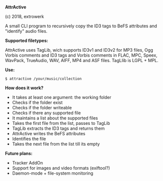 __AttrActive__

(c) 2018, extrowerk

A small CLI program to recursively copy the ID3 tags to BeFS attributes and
"identify" audio files.

__Supported filetypes:__

AttrActive uses TagLib, wich supports ID3v1 and ID3v2 for MP3 files, Ogg Vorbis comments and ID3 tags and Vorbis comments in FLAC, MPC, Speex, WavPack, TrueAudio, WAV, AIFF, MP4 and ASF files.
TagLIib is LGPL + MPL.

__Use:__

```$ attractive /your/music/collection```

__How does it work?__

* It takes at least one argument: the working folder
* Checks if the folder exist
* Checks if the folder writeable
* Checks if there any supported file
* It maintains a list about the supported files
* Takes the first file from the list, passes to TagLib
* TagLib extracts the ID3 tags and returns them
* AttrActive writes the BeFS attributes
* Identifies the file
* Takes the next file from the list till its empty

__Future plans:__

* Tracker AddOn
* Support for images and video formats (exiftool?)
* Daemon-mode + file-system monitoring
